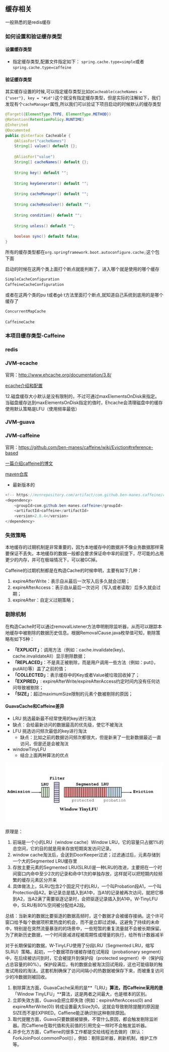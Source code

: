 ## 缓存相关

一般熟悉的是redis缓存

### 如何设置和验证缓存类型
#### 设置缓存类型
- 指定缓存类型,配置文件指定如下：
`spring.cache.type=simple`或者`spring.cache.type=caffeine`
#### 验证缓存类型
其实缓存设置的时候,可以指定缓存类型比如`@Cacheable(cacheNames = {"user"}, key = "#id")`这个就没有指定缓存类型，但是实际的注解如下，我们发现有个`cacheManager`属性,所以我们可以验证下项目启动的时候默认的缓存类型

```java
@Target({ElementType.TYPE, ElementType.METHOD})
@Retention(RetentionPolicy.RUNTIME)
@Inherited
@Documented
public @interface Cacheable {
    @AliasFor("cacheNames")
    String[] value() default {};

    @AliasFor("value")
    String[] cacheNames() default {};
    
    String key() default "";
    
    String keyGenerator() default "";
    
    String cacheManager() default "";
    
    String cacheResolver() default "";
    
    String condition() default "";
    
    String unless() default "";
    
    boolean sync() default false;
}
```

所有的缓存类型都在`org.springframework.boot.autoconfigure.cache;`这个包下面

启动的时候在这两个类上面打个断点就能判断了，进入哪个就是使用的哪个缓存

```java
SimpleCacheConfiguration 
CaffeineCacheConfiguration
```

或者在这两个类的pu t或者gē t方法里面打个断点,就知道自己系统到底用的是哪个缓存了

```java
ConcurrentMapCache

CaffeineCache
```



### 本项目缓存类型-Caffeine

### redis



### JVM-ecache

官网：http://www.ehcache.org/documentation/3.8/

[ecache介绍和配置](https://blog.csdn.net/tangyb828/article/details/106102677)

12.磁盘缓存大小默认是没有限制的，不过可通过maxElementsOnDisk来指定。当磁盘缓存达到maxElementsOnDisk指定的值时，Ehcache会清理磁盘中的缓存使用默认策略是LFU（使用频率最低）

### JVM-guava



### JVM-caffeine

官网：https://github.com/ben-manes/caffeine/wiki/Eviction#reference-based

[一篇介绍caffeine的博文](https://mp.weixin.qq.com/s/YgVFukFfyPZCx-naUwYEsQ)



[maven仓库](https://mvnrepository.com/artifact/com.github.ben-manes.caffeine/caffeine)

- 最新版本的

```java
<!-- https://mvnrepository.com/artifact/com.github.ben-manes.caffeine/caffeine -->
<dependency>
    <groupId>com.github.ben-manes.caffeine</groupId>
    <artifactId>caffeine</artifactId>
    <version>2.8.4</version>
</dependency>

```

### 失效策略

本地缓存的过期机制是非常重要的，因为本地缓存中的数据并不像业务数据那样需要保证不丢失。本地缓存的数据一般都会要求保证命中率的前提下，尽可能的占用更少的内存，并可在极端情况下，可以被GC掉。

Caffeine的过期机制都是在构造Cache的时候申明，主要有如下几种：

1. expireAfterWrite：表示自从最后一次写入后多久就会过期；
2. expireAfterAccess：表示自从最后一次访问（写入或者读取）后多久就会过期；
3. expireAfter：自定义过期策略；

### 剔除机制

在构造Cache时可以通过removalListener方法申明剔除监听器，从而可以跟踪本地缓存中被剔除的数据历史信息。根据RemovalCause.java枚举值可知，剔除策略有如下5种：

- **「EXPLICIT」**：调用方法（例如：cache.invalidate(key)、cache.invalidateAll）显示剔除数据；
- **「REPLACED」**：不是真正被剔除，而是用户调用一些方法（例如：put()，putAll()等）盖了之前的值；
- **「COLLECTED」**：表示缓存中的Key或者Value被垃圾回收掉了；
- **「EXPIRED」**: expireAfterWrite/expireAfterAccess约定时间内没有任何访问导致被剔除；
- **「SIZE」**：超过maximumSize限制的元素个数被剔除的原因；

#### GuavaCache和Caffeine差异
- LRU 挑选最新最不经常使用的key进行淘汰
- 缺点：会给最新访问的数据最高的优先级，使它不被淘汰
- LFU 挑选访问频次最低的key进行淘汰
  - 缺点：比如之前的数据访问频次都很大，但是新来了一批新数据最近一直访问，但是还是会被淘汰
- windowTinyLFU
  - 结合上面两种算法的优点

![](./img/WLFU.png)

原理是：

1. 前端是一个小的LRU（window cache）Window LRU，它的容量只占据1%的总空间，它的目的就是用来存放短期突发访问记录。
2. window cache淘汰后，会送到DoorKeeper过滤；过滤通过后，元素存储到一个大的Segmented LRU缓存里
3. 存放主要元素的Segmented LRU(SLRU)是一种LRU的改进，主要把在一个时间窗口内命中至少2次的记录和命中1次的单独存放，这样就可以把短期内较频繁的缓存元素区分开来
4. 具体做法上，SLRU包含2个固定尺寸的LRU，一个叫Probation段A1，一个叫Protection段A2。新记录总是插入到A1中，当A1的记录被再次访问，就把它移到A2，当A2满了需要驱逐记录时，会把驱逐记录插入到A1中。W-TinyLFU中，SLRU有80%空间被分配给A2段。



总结：当新来的数据比要驱逐的数据高频时，这个数据才会被缓存接纳。这个许可窗口给予每个数据项积累热度的机会，而不是立即过滤掉。这避免了持续的未命中，特别是在突然流量暴涨的的场景中，一些短暂的重复流量就不会被长期保留。为了刷新历史数据，一个时间衰减进程被周期性或增量的执行，给所有计数器减半

对于长期保留的数据，W-TinyLFU使用了分段LRU（Segmented LRU，缩写SLRU）策略。起初，一个数据项存储被存储在试用段（probationary segment）中，在后续被访问到时，它会被提升到保护段（protected segment）中（保护段占总容量的80%）。保护段满后，有的数据会被淘汰回试用段，这也可能级联的触发试用段的淘汰。这套机制确保了访问间隔小的热数据被保存下来，而被重复访问少的冷数据则被回收。

 

1. 剔除算法方面，GuavaCache采用的是**「LRU」**算法，而Caffeine采用的是**「Window TinyLFU」**算法，这是两者之间最大，也是根本的区别。
2. 立即失效方面，Guava会把立即失效 (例如：expireAfterAccess(0) and expireAfterWrite(0)) 转成设置最大Size为0。这就会导致剔除提醒的原因是SIZE而不是EXPIRED。Caffiene能正确识别这种剔除原因。
3. 取代提醒方面，Guava只要数据被替换，不管什么原因，都会触发剔除监听器。而Caffiene在取代值和先前值的引用完全一样时不会触发监听器。
4. 异步化方方面，Caffiene的很多工作都是交给线程池去做的（默认：ForkJoinPool.commonPool()），例如：剔除监听器，刷新机制，维护工作等。